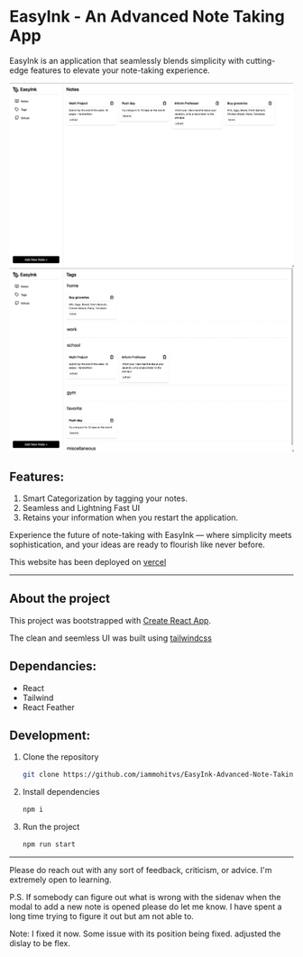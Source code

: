 # EasyInk - An Advanced Note Taking App

EasyInk is an application that seamlessly blends simplicity with cutting-edge features to elevate your note-taking experience.

![all-notes-page](./public/all-notes-img.png)
![tags=page](./public/tags-page-img.png)

## Features:

1. Smart Categorization by tagging your notes.
2. Seamless and Lightning Fast UI
3. Retains your information when you restart the application.

Experience the future of note-taking with EasyInk — where simplicity meets sophistication, and your ideas are ready to flourish like never before.

This website has been deployed on [vercel](https://easy-ink-advanced-note-taking-app.vercel.app/)

---

## About the project

This project was bootstrapped with [Create React App](https://github.com/facebook/create-react-app).

The clean and seemless UI was built using [tailwindcss](https://tailwindcss.com/)

## Dependancies:

-   React
-   Tailwind
-   React Feather

## Development:

1. Clone the repository

    ```bash
    git clone https://github.com/iammohitvs/EasyInk-Advanced-Note-Taking-App
    ```

2. Install dependencies

    ```bash
    npm i
    ```

3. Run the project

    ```bash
    npm run start
    ```

---

Please do reach out with any sort of feedback, criticism, or advice. I'm extremely open to learning.

P.S. If somebody can figure out what is wrong with the sidenav when the modal to add a new note is opened please do let me know. I have spent a long time trying to figure it out but am not able to.

Note: I fixed it now. Some issue with its position being fixed. adjusted the dislay to be flex.

